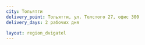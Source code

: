 ```yaml
---
city: Тольятти
delivery_point: Тольятти, ул. Толстого 27, офис 300
delivery_days: 2 рабочих дня

layout: region_dvigatel
---
```

